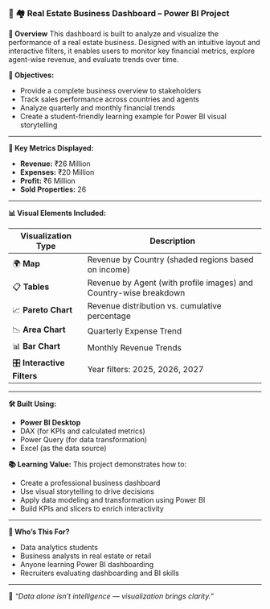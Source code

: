 ### 🔹 🏘️ Real Estate Business Dashboard – Power BI Project

**📍 Overview**
This dashboard is built to analyze and visualize the performance of a real estate business. Designed with an intuitive layout and interactive filters, it enables users to monitor key financial metrics, explore agent-wise revenue, and evaluate trends over time.

**🎯 Objectives:**

* Provide a complete business overview to stakeholders
* Track sales performance across countries and agents
* Analyze quarterly and monthly financial trends
* Create a student-friendly learning example for Power BI visual storytelling

---

**🔑 Key Metrics Displayed:**

* **Revenue:** ₹26 Million
* **Expenses:** ₹20 Million
* **Profit:** ₹6 Million
* **Sold Properties:** 26

---

**📊 Visual Elements Included:**

| Visualization Type          | Description                                                       |
| --------------------------- | ----------------------------------------------------------------- |
| 🌍 **Map**                  | Revenue by Country (shaded regions based on income)               |
| 📋 **Tables**               | Revenue by Agent (with profile images) and Country-wise breakdown |
| 📈 **Pareto Chart**         | Revenue distribution vs. cumulative percentage                    |
| 📉 **Area Chart**           | Quarterly Expense Trend                                           |
| 📊 **Bar Chart**            | Monthly Revenue Trends                                            |
| 🎛️ **Interactive Filters** | Year filters: 2025, 2026, 2027                                    |

---

**🛠️ Built Using:**

* **Power BI Desktop**
* DAX (for KPIs and calculated metrics)
* Power Query (for data transformation)
* Excel (as the data source)

**📚 Learning Value:**
This project demonstrates how to:

* Create a professional business dashboard
* Use visual storytelling to drive decisions
* Apply data modeling and transformation using Power BI
* Build KPIs and slicers to enrich interactivity

---

**🧠 Who’s This For?**

* Data analytics students
* Business analysts in real estate or retail
* Anyone learning Power BI dashboarding
* Recruiters evaluating dashboarding and BI skills

---

📌 *“Data alone isn’t intelligence — visualization brings clarity.”*

